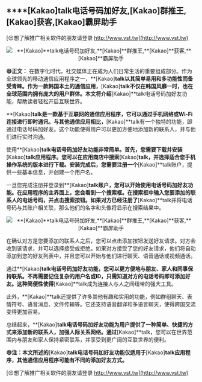 ## ****[Kakao]**talk电话号码加好友,**[Kakao]**群推王,**[Kakao]**获客,**[Kakao]**霸屏助手**

[😍想了解推广相关软件的朋友请登录 http://www.vst.tw](http://www.vst.tw)

 <center><img src="https://vst.tw/MP4/tuiguang/png/7.png" alt="**[Kakao]**talk电话号码加好友,**[Kakao]**群推王,**[Kakao]**获客,**[Kakao]**霸屏助手"></center>

**😄正文：**
在数字化时代，社交媒体正在成为人们日常生活的重要组成部分。作为全球领先的移动通信应用程序之一，**[Kakao]**talk以其简单易用和多功能性而备受青睐。作为一款韩国本土的通信应用，**[Kakao]**talk不仅在韩国风靡一时，也在全球范围内拥有庞大的用户群体。本文将介绍**[Kakao]**talk电话号码加好友功能，帮助读者轻松开启互联世界。

**[Kakao]**talk是一款基于互联网的通信应用程序，它可以通过手机网络或Wi-Fi连接进行即时通讯。与其他通信应用相比，**[Kakao]**talk有一个独特的功能，即通过电话号码加好友。这个功能使得用户可以更加方便地添加新的联系人，并与他们进行实时沟通。

使用**[Kakao]**talk电话号码加好友功能非常简单。首先，您需要下载并安装**[Kakao]**talk应用程序。您可以在应用商店中搜索**[Kakao]**talk，并选择适合您手机操作系统的版本进行下载。安装完成后，您需要注册一个**[Kakao]**talk账户，提供一些基本信息，并创建一个用户名。

一旦您完成注册并登录到**[Kakao]**talk账户，您可以开始使用电话号码加好友功能。在应用程序的主界面上，您会看到一个搜索框。在搜索框中输入您要添加的联系人的电话号码，并点击搜索按钮。如果对方已经注册了**[Kakao]**talk并将电话号码与其账户相关联，那么他们的名字和头像将显示在搜索结果中。

 <center><img src="https://vst.tw/MP4/tuiguang/png/3.png" alt="**[Kakao]**talk电话号码加好友,**[Kakao]**群推王,**[Kakao]**获客,**[Kakao]**霸屏助手"></center>

在确认对方是您要添加的联系人之后，您可以点击添加按钮发送好友请求。对方会收到该请求，并可以选择接受或拒绝。如果对方接受了您的好友请求，他们将自动添加到您的好友列表中，并且您可以开始与他们进行聊天、语音通话或视频通话。

通过**[Kakao]**talk电话号码加好友功能，您可以更方便地与朋友、家人和同事保持联系。不再需要记住复杂的用户名或ID，只需知道对方的电话号码即可添加好友。这种简便性使得**[Kakao]**talk成为连接人与人之间纽带的强大工具。

此外，**[Kakao]**talk还提供了许多其他有趣和实用的功能，例如群组聊天、表情符号、语音消息、文件传输等。它还支持语音翻译和多语言聊天，使得跨国交流变得更加容易。

总结起来，**[Kakao]**talk电话号码加好友功能为用户提供了一种简单、快捷的方式来添加新的联系人，加强人际关系网络。通过**[Kakao]**talk，您可以在世界范围内与朋友和家人保持紧密联系，并享受到更广阔的互联世界的便利。

**😄注：本文所述的**[Kakao]**talk电话号码加好友功能仅适用于**[Kakao]**talk应用程序，其他通信应用程序可能有不同的添加好友方式。**

[😍想了解推广相关软件的朋友请登录 http://www.vst.tw](http://www.vst.tw)



